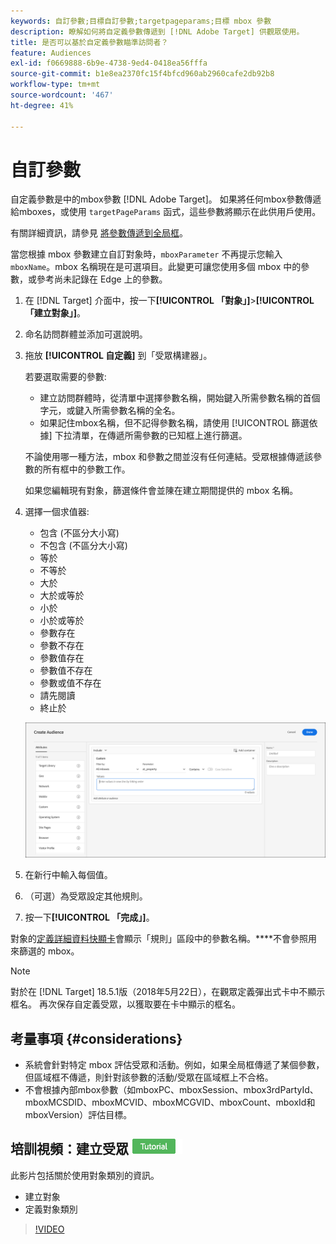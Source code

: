 ```yaml
---
keywords: 自訂參數;目標自訂參數;targetpageparams;目標 mbox 參數
description: 瞭解如何將自定義參數傳遞到 [!DNL Adobe Target] 供觀眾使用。
title: 是否可以基於自定義參數瞄準訪問者？
feature: Audiences
exl-id: f0669888-6b9e-4738-9ed4-0418ea56fffa
source-git-commit: b1e8ea2370fc15f4bfcd960ab2960cafe2db92b8
workflow-type: tm+mt
source-wordcount: '467'
ht-degree: 41%

---
```


# 自訂參數

自定義參數是中的mbox參數 [!DNL Adobe Target]。 如果將任何mbox參數傳遞給mboxes，或使用 `targetPageParams` 函式，這些參數將顯示在此供用戶使用。

有關詳細資訊，請參見 [將參數傳遞到全局框](https://developer.adobe.com/target/implement/client-side/atjs/global-mbox/pass-parameters-to-global-mbox/)。

當您根據 mbox 參數建立自訂對象時，`mboxParameter` 不再提示您輸入 `mboxName`。mbox 名稱現在是可選項目。此變更可讓您使用多個 mbox 中的參數，或參考尚未記錄在 Edge 上的參數。

1. 在 [!DNL Target] 介面中，按一下&#x200B;**[!UICONTROL 「對象」]**>**[!UICONTROL 「建立對象」]**。
1. 命名訪問群體並添加可選說明。
1. 拖放 **[!UICONTROL 自定義]** 到「受眾構建器」。

   若要選取需要的參數:

   * 建立訪問群體時，從清單中選擇參數名稱，開始鍵入所需參數名稱的首個字元，或鍵入所需參數名稱的全名。
   * 如果記住mbox名稱，但不記得參數名稱，請使用 [!UICONTROL 篩選依據] 下拉清單，在傳遞所需參數的已知框上進行篩選。

   不論使用哪一種方法，mbox 和參數之間並沒有任何連結。受眾根據傳遞該參數的所有框中的參數工作。

   如果您編輯現有對象，篩選條件會並陳在建立期間提供的 mbox 名稱。

1. 選擇一個求值器:

   * 包含 (不區分大小寫)
   * 不包含 (不區分大小寫)
   * 等於
   * 不等於
   * 大於
   * 大於或等於
   * 小於
   * 小於或等於
   * 參數存在
   * 參數不存在
   * 參數值存在
   * 參數值不存在
   * 參數或值不存在
   * 請先閱讀
   * 終止於

   ![自訂參數受眾](assets/custom.png)

1. 在新行中輸入每個值。
1. （可選）為受眾設定其他規則。
1. 按一下&#x200B;**[!UICONTROL 「完成」]**。

對象的[定義詳細資料快顯卡](/help/main/c-target/c-audiences/audiences.md#section_11B9C4A777E14D36BA1E925021945780)會顯示「規則」區段中的參數名稱。****&#x200B;不會參照用來篩選的 mbox。

>[!NOTE]
>
>對於在 [!DNL Target] 18.5.1版（2018年5月22日），在觀眾定義彈出式卡中不顯示框名。 再次保存自定義受眾，以獲取要在卡中顯示的框名。

## 考量事項 {#considerations}

* 系統會針對特定 mbox 評估受眾和活動。例如，如果全局框傳遞了某個參數，但區域框不傳遞，則針對該參數的活動/受眾在區域框上不合格。
* 不會根據內部mbox參數（如mboxPC、mboxSession、mbox3rdPartyId、mboxMCSDID、mboxMCVID、mboxMCGVID、mboxCount、mboxId和mboxVersion）評估目標。

## 培訓視頻：建立受眾 ![教程徽章](/help/main/assets/tutorial.png)

此影片包括關於使用對象類別的資訊。

* 建立對象
* 定義對象類別

>[!VIDEO](https://video.tv.adobe.com/v/17392)
